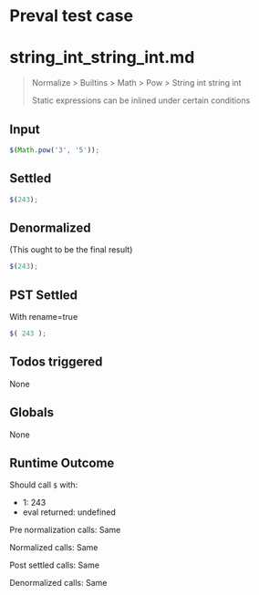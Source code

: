 # Preval test case

# string_int_string_int.md

> Normalize > Builtins > Math > Pow > String int string int
>
> Static expressions can be inlined under certain conditions

## Input

`````js filename=intro
$(Math.pow('3', '5'));
`````


## Settled


`````js filename=intro
$(243);
`````


## Denormalized
(This ought to be the final result)

`````js filename=intro
$(243);
`````


## PST Settled
With rename=true

`````js filename=intro
$( 243 );
`````


## Todos triggered


None


## Globals


None


## Runtime Outcome


Should call `$` with:
 - 1: 243
 - eval returned: undefined

Pre normalization calls: Same

Normalized calls: Same

Post settled calls: Same

Denormalized calls: Same
